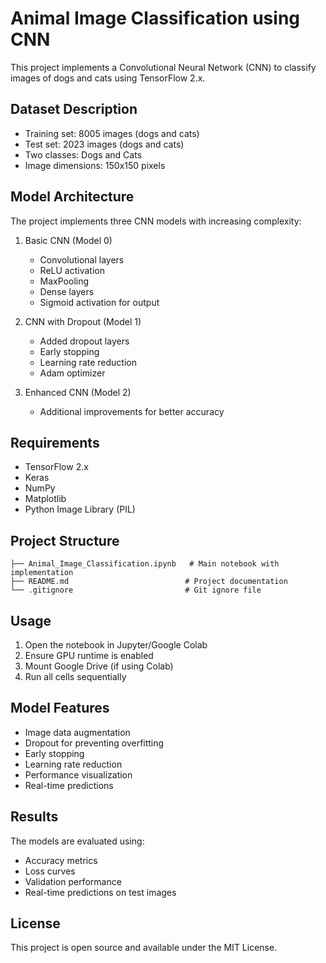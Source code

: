 # Animal Image Classification using CNN

This project implements a Convolutional Neural Network (CNN) to classify images of dogs and cats using TensorFlow 2.x.

## Dataset Description

- Training set: 8005 images (dogs and cats)
- Test set: 2023 images (dogs and cats)
- Two classes: Dogs and Cats
- Image dimensions: 150x150 pixels

## Model Architecture

The project implements three CNN models with increasing complexity:

1. Basic CNN (Model 0)
   - Convolutional layers
   - ReLU activation
   - MaxPooling
   - Dense layers
   - Sigmoid activation for output

2. CNN with Dropout (Model 1)
   - Added dropout layers
   - Early stopping
   - Learning rate reduction
   - Adam optimizer

3. Enhanced CNN (Model 2)
   - Additional improvements for better accuracy

## Requirements

- TensorFlow 2.x
- Keras
- NumPy
- Matplotlib
- Python Image Library (PIL)

## Project Structure

```
├── Animal_Image_Classification.ipynb   # Main notebook with implementation
├── README.md                          # Project documentation
└── .gitignore                         # Git ignore file
```

## Usage

1. Open the notebook in Jupyter/Google Colab
2. Ensure GPU runtime is enabled
3. Mount Google Drive (if using Colab)
4. Run all cells sequentially

## Model Features

- Image data augmentation
- Dropout for preventing overfitting
- Early stopping
- Learning rate reduction
- Performance visualization
- Real-time predictions

## Results

The models are evaluated using:
- Accuracy metrics
- Loss curves
- Validation performance
- Real-time predictions on test images

## License

This project is open source and available under the MIT License.
